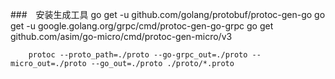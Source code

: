 
###　安装生成工具
    go get -u github.com/golang/protobuf/protoc-gen-go
    go get -u google.golang.org/grpc/cmd/protoc-gen-go-grpc
    go get github.com/asim/go-micro/cmd/protoc-gen-micro/v3

```
    protoc --proto_path=./proto --go-grpc_out=./proto --micro_out=./proto --go_out=./proto ./proto/*.proto
```
